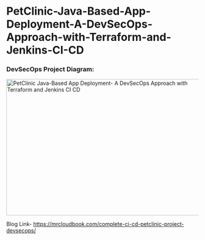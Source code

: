 # PetClinic-Java-Based-App-Deployment-A-DevSecOps-Approach-with-Terraform-and-Jenkins-CI-CD  

### DevSecOps Project Diagram:
<img width="517" height="357" alt="PetClinic Java-Based App Deployment- A DevSecOps Approach with Terraform and Jenkins CI CD" src="https://github.com/user-attachments/assets/ecee9f68-82b4-4882-8c1f-3e628fe9eaf8" />

Blog Link- https://mrcloudbook.com/complete-ci-cd-petclinic-project-devsecops/

 
